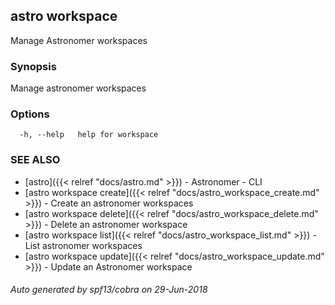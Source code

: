 ## astro workspace

Manage Astronomer workspaces

### Synopsis

Manage astronomer workspaces

### Options

```
  -h, --help   help for workspace
```

### SEE ALSO

* [astro]({{< relref "docs/astro.md" >}})	 - Astronomer - CLI
* [astro workspace create]({{< relref "docs/astro_workspace_create.md" >}})	 - Create an astronomer workspaces
* [astro workspace delete]({{< relref "docs/astro_workspace_delete.md" >}})	 - Delete an astronomer workspace
* [astro workspace list]({{< relref "docs/astro_workspace_list.md" >}})	 - List astronomer workspaces
* [astro workspace update]({{< relref "docs/astro_workspace_update.md" >}})	 - Update an Astronomer workspace

###### Auto generated by spf13/cobra on 29-Jun-2018
